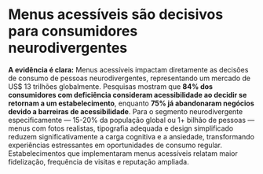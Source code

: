 # Menus acessíveis são decisivos para consumidores neurodivergentes

**A evidência é clara:** Menus acessíveis impactam diretamente as decisões de consumo de pessoas neurodivergentes, representando um mercado de US$ 13 trilhões globalmente. Pesquisas mostram que **84% dos consumidores com deficiência consideram acessibilidade ao decidir se retornam a um estabelecimento**, enquanto **75% já abandonaram negócios devido a barreiras de acessibilidade**. Para o segmento neurodivergente especificamente — 15-20% da população global ou 1+ bilhão de pessoas — menus com fotos realistas, tipografia adequada e design simplificado reduzem significativamente a carga cognitiva e a ansiedade, transformando experiências estressantes em oportunidades de consumo regular. Estabelecimentos que implementaram menus acessíveis relatam maior fidelização, frequência de visitas e reputação ampliada.
